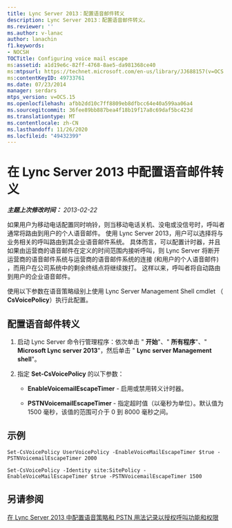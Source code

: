 ```yaml
---
title: Lync Server 2013：配置语音邮件转义
description: Lync Server 2013：配置语音邮件转义。
ms.reviewer: ''
ms.author: v-lanac
author: lanachin
f1.keywords:
- NOCSH
TOCTitle: Configuring voice mail escape
ms:assetid: a1d19e6c-82ff-4768-8ae5-da981368ce40
ms:mtpsurl: https://technet.microsoft.com/en-us/library/JJ688157(v=OCS.15)
ms:contentKeyID: 49733761
ms.date: 07/23/2014
manager: serdars
mtps_version: v=OCS.15
ms.openlocfilehash: afbb2dd10c7ff8809eb8dfbcc64e40a599aa06a4
ms.sourcegitcommit: 36fee89bb887bea4f18b19f17a8c69daf5bc423d
ms.translationtype: MT
ms.contentlocale: zh-CN
ms.lasthandoff: 11/26/2020
ms.locfileid: "49432399"
---
```

# <a name="configuring-voice-mail-escape-in-lync-server-2013"></a>在 Lync Server 2013 中配置语音邮件转义

<div data-xmlns="http://www.w3.org/1999/xhtml">

<div class="topic" data-xmlns="http://www.w3.org/1999/xhtml" data-msxsl="urn:schemas-microsoft-com:xslt" data-cs="https://msdn.microsoft.com/">

<div data-asp="https://msdn2.microsoft.com/asp">



</div>

<div id="mainSection">

<div id="mainBody">

<span> </span>

_**主题上次修改时间：** 2013-02-22_

如果用户为移动电话配置同时响铃，则当移动电话关机、没电或没信号时，呼叫者通常将路由到用户的个人语音邮件。 使用 Lync Server 2013，用户可以选择将与业务相关的呼叫路由到其企业语音邮件系统。 具体而言，可以配置计时器，并且如果由运营商的语音邮件在定义的时间范围内接听呼叫，则 Lync Server 将断开运营商的语音邮件系统与运营商的语音邮件系统的连接 (和用户的个人语音邮件) ，而用户在公司系统中的剩余终结点将继续拨打。 这样以来，呼叫者将自动路由到用户的企业语音邮件。

使用以下参数在语音策略级别上使用 Lync Server Management Shell cmdlet （ **CsVoicePolicy**）执行此配置。

<div>

## <a name="to-configure-voice-mail-escape"></a>配置语音邮件转义

1.  启动 Lync Server 命令行管理程序：依次单击 " **开始**"、" **所有程序**"、" **Microsoft Lync server 2013**"，然后单击 " **Lync server Management shell**"。

2.  指定 **Set-CsVoicePolicy** 的以下参数：
    
      - **EnableVoicemailEscapeTimer** - 启用或禁用转义计时器。
    
      - **PSTNVoicemailEscapeTimer** - 指定超时值（以毫秒为单位）。默认值为 1500 毫秒，该值的范围可介于 0 到 8000 毫秒之间。

</div>

<div>

## <a name="example"></a>示例

    Set-CsVoicePolicy UserVoicePolicy -EnableVoiceMailEscapeTimer $true - PSTNVoicemailEscapeTimer 2000
    
    Set-CsVoicePolicy -Identity site:SitePolicy -EnableVoiceMailEscapeTimer $true -PSTNVoicemailEscapeTimer 1500

</div>

<div>

## <a name="see-also"></a>另请参阅


[在 Lync Server 2013 中配置语音策略和 PSTN 用法记录以授权呼叫功能和权限](lync-server-2013-configuring-voice-policies-and-pstn-usage-records-to-authorize-calling-features-and-privileges.md)  
  

</div>

</div>

<span> </span>

</div>

</div>

</div>

